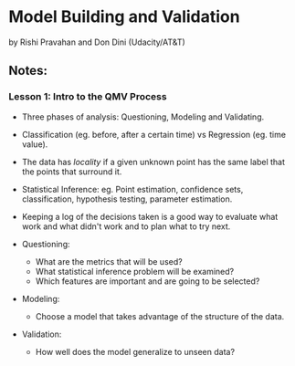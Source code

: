 # Model Building and Validation
by Rishi Pravahan and Don Dini (Udacity/AT&T)

## Notes:

### Lesson 1: Intro to the QMV Process

- Three phases of analysis: Questioning, Modeling and Validating.

- Classification (eg. before, after a certain time) vs Regression (eg. time value).

- The data has _locality_ if a given unknown point has the same label that the points that surround it.

- Statistical Inference: eg. Point estimation, confidence sets, classification, hypothesis testing, parameter estimation.

- Keeping a log of the decisions taken is a good way to evaluate what work and what didn't work and to plan what to try next.

- Questioning:
    - What are the metrics that will be used?
    - What statistical inference problem will be examined?
    - Which features are important and are going to be selected?

- Modeling:
    - Choose a model that takes advantage of the structure of the data.

- Validation:
    - How well does the model generalize to unseen data?

